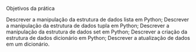 Objetivos da prática

Descrever a manipulação da estrutura de dados lista em Python;
Descrever a manipulação da estrutura de dados tupla em Python;
Descrever a manipulação da estrutura de dados set em Python;
Descrever a criação da estrutura de dados dicionário em Python;
Descrever a atualização de dados em um dicionário.

